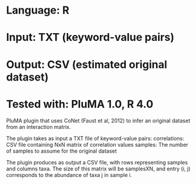# Language: R
# Input: TXT (keyword-value pairs)
# Output: CSV (estimated original dataset)
# Tested with: PluMA 1.0, R 4.0

PluMA plugin that uses CoNet (Faust et al, 2012) to infer an original dataset from an interaction matrix.

The plugin takes as input a TXT file of keyword-value pairs:
correlations: CSV file containing NxN matrix of correlation values
samples: The number of samples to assume for the original dataset

The plugin produces as output a CSV file, with rows representing samples and columns
taxa.  The size of this matrix will be samplesXN, and entry (i, j) corresponds to 
the abundance of taxa j in sample i.
